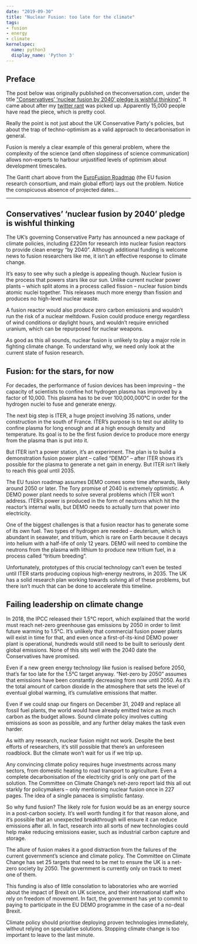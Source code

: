 ```yaml
---
date: "2019-09-30"
title: "Nuclear Fusion: too late for the climate"
tags:
- fusion
- energy
- climate
kernelspec:
  name: python3
  display_name: 'Python 3'
---
```


## Preface

The post below was originally published on theconversation.com, under the title ["Conservatives’ ‘nuclear fusion by 2040’ pledge is wishful thinking"](https://theconversation.com/conservatives-nuclear-fusion-by-2040-pledge-is-wishful-thinking-124404).
It came about after my [twitter rant](https://twitter.com/TEGNicholas/status/1177922646408880128) was picked up. Apparently 15,000 people have read the piece, which is pretty cool.

Really the point is not just about the UK Conservative Party's policies, but about the trap of techno-optimism as a valid approach to decarbonisation in general.

Fusion is merely a clear example of this general problem, where the complexity of the science (and often sloppiness of science communication) allows non-experts to harbour  unjustified levels of optimism about development timescales.

The Gantt chart above from the [EuroFusion Roadmap](http://link.springer.com/article/10.1007/s10894-019-00223-7) (the EU fusion research consortium, and main global effort) lays out the problem. Notice the conspicuous absence of projected dates...

---

## Conservatives’ ‘nuclear fusion by 2040’ pledge is wishful thinking

The UK’s governing Conservative Party has announced a new package of climate policies, including £220m for research into nuclear fusion reactors to provide clean energy “by 2040”. Although additional funding is welcome news to fusion researchers like me, it isn’t an effective response to climate change.

It’s easy to see why such a pledge is appealing though. Nuclear fusion is the process that powers stars like our sun. Unlike current nuclear power plants – which split atoms in a process called fission – nuclear fusion binds atomic nuclei together. This releases much more energy than fission and produces no high-level nuclear waste.

A fusion reactor would also produce zero carbon emissions and wouldn’t run the risk of a nuclear meltdown. Fusion could produce energy regardless of wind conditions or daylight hours, and wouldn’t require enriched uranium, which can be repurposed for nuclear weapons.

As good as this all sounds, nuclear fusion is unlikely to play a major role in fighting climate change. To understand why, we need only look at the current state of fusion research.


## Fusion: for the stars, for now

For decades, the performance of fusion devices has been improving – the capacity of scientists to confine hot hydrogen plasma has improved by a factor of 10,000. This plasma has to be over 100,000,000°C in order for the hydrogen nuclei to fuse and generate energy.

The next big step is ITER, a huge project involving 35 nations, under construction in the south of France. ITER’s purpose is to test our ability to confine plasma for long enough and at a high enough density and temperature. Its goal is to be the first fusion device to produce more energy from the plasma than is put into it.

But ITER isn’t a power station, it’s an experiment. The plan is to build a demonstration fusion power plant – called “DEMO” – after ITER shows it’s possible for the plasma to generate a net gain in energy. But ITER isn’t likely to reach this goal until 2035.


The EU fusion roadmap assumes DEMO comes some time afterwards, likely around 2050 or later. The Tory promise of 2040 is extremely optimistic. A DEMO power plant needs to solve several problems which ITER won’t address. ITER’s power is produced in the form of neutrons which hit the reactor’s internal walls, but DEMO needs to actually turn that power into electricity.

One of the biggest challenges is that a fusion reactor has to generate some of its own fuel. Two types of hydrogen are needed – deuterium, which is abundant in seawater, and tritium, which is rare on Earth because it decays into helium with a half-life of only 12 years. DEMO will need to combine the neutrons from the plasma with lithium to produce new tritium fuel, in a process called “tritium breeding”.

Unfortunately, prototypes of this crucial technology can’t even be tested until ITER starts producing copious high-energy neutrons, in 2035. The UK has a solid research plan working towards solving all of these problems, but there isn’t much that can be done to accelerate this timeline.


## Failing leadership on climate change

In 2018, the IPCC released their 1.5°C report, which explained that the world must reach net-zero greenhouse gas emissions by 2050 in order to limit future warming to 1.5°C. It’s unlikely that commercial fusion power plants will exist in time for that, and even once a first-of-its-kind DEMO power plant is operational, hundreds would still need to be built to seriously dent global emissions. None of this sits well with the 2040 date the Conservatives have promised.

Even if a new green energy technology like fusion is realised before 2050, that’s far too late for the 1.5°C target anyway. “Net-zero by 2050” assumes that emissions have been constantly decreasing from now until 2050. As it’s the total amount of carbon dioxide in the atmosphere that sets the level of eventual global warming, it’s cumulative emissions that matter.

Even if we could snap our fingers on December 31, 2049 and replace all fossil fuel plants, the world would have already emitted twice as much carbon as the budget allows. Sound climate policy involves cutting emissions as soon as possible, and any further delay makes the task even harder.

As with any research, nuclear fusion might not work. Despite the best efforts of researchers, it’s still possible that there’s an unforeseen roadblock. But the climate won’t wait for us if we trip up.

Any convincing climate policy requires huge investments across many sectors, from domestic heating to road transport to agriculture. Even a complete decarbonisation of the electricity grid is only one part of the solution. The Committee on Climate Change’s net-zero report laid this all out starkly for policymakers – only mentioning nuclear fusion once in 227 pages. The idea of a single panacea is simplistic fantasy.

So why fund fusion?
The likely role for fusion would be as an energy source in a post-carbon society. It’s well worth funding it for that reason alone, and it’s possible that an unexpected breakthrough will ensure it can reduce emissions after all. In fact, research into all sorts of new technologies could help make reducing emissions easier, such as industrial carbon capture and storage.

The allure of fusion makes it a good distraction from the failures of the current government’s science and climate policy. The Committee on Climate Change has set 25 targets that need to be met to ensure the UK is a net-zero society by 2050. The government is currently only on track to meet one of them.

This funding is also of little consolation to laboratories who are worried about the impact of Brexit on UK science, and their international staff who rely on freedom of movement. In fact, the government has yet to commit to paying to participate in the EU DEMO programme in the case of a no-deal Brexit.

Climate policy should prioritise deploying proven technologies immediately, without relying on speculative solutions. Stopping climate change is too important to leave to the last minute.